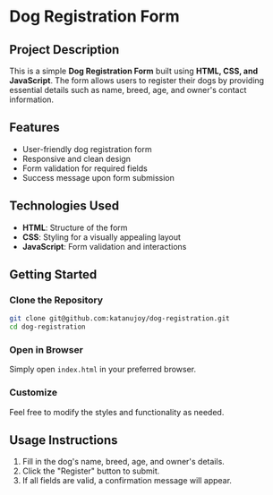 # Dog Registration Form

## Project Description
This is a simple **Dog Registration Form** built using **HTML, CSS, and JavaScript**. The form allows users to register their dogs by providing essential details such as name, breed, age, and owner's contact information.

## Features
-  User-friendly dog registration form
-  Responsive and clean design
-  Form validation for required fields
-  Success message upon form submission

##  Technologies Used

- **HTML**: Structure of the form
- **CSS**: Styling for a visually appealing layout
- **JavaScript**: Form validation and interactions

##  Getting Started
###  Clone the Repository
```sh
git clone git@github.com:katanujoy/dog-registration.git
cd dog-registration
```

###  Open in Browser
Simply open `index.html` in your preferred browser.

### Customize
Feel free to modify the styles and functionality as needed.

## Usage Instructions
1. Fill in the dog's name, breed, age, and owner's details.
2. Click the "Register" button to submit.
3. If all fields are valid, a confirmation message will appear.



